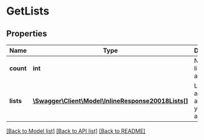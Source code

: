 # GetLists

## Properties
Name | Type | Description | Notes
------------ | ------------- | ------------- | -------------
**count** | **int** | Number of lists in your account | 
**lists** | [**\Swagger\Client\Model\InlineResponse20018Lists[]**](InlineResponse20018Lists.md) | Listing of all the lists available in your account | 

[[Back to Model list]](../README.md#documentation-for-models) [[Back to API list]](../README.md#documentation-for-api-endpoints) [[Back to README]](../README.md)



